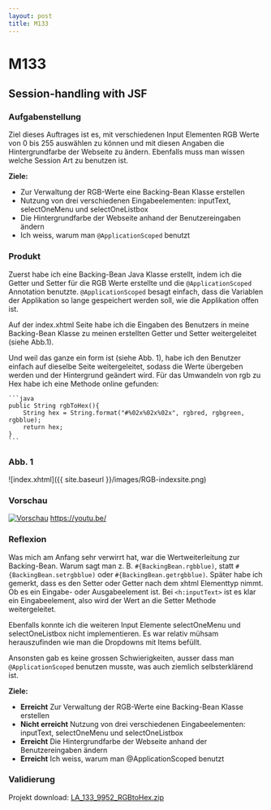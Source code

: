 ```yaml
---
layout: post
title: M133
---
```

<!-- 
Next you can update your site name, avatar and other options using the _config.yml file in the root of your repository (shown below).

![_config.yml]({{ site.baseurl }}/images/config.png)

The easiest way to make your first post is to edit this one. Go into /_posts/ and update the Hello World markdown file. For more instructions head over to the [Jekyll Now repository](https://github.com/barryclark/jekyll-now) on GitHub. -->
# **M133**

## Session-handling with JSF

### Aufgabenstellung
Ziel dieses Auftrages ist es, mit verschiedenen Input Elementen RGB Werte von 0 bis 255 auswählen zu können und mit diesen Angaben die Hintergrundfarbe der Webseite zu ändern. Ebenfalls muss man wissen welche Session Art zu benutzen ist.


**Ziele:**
* Zur Verwaltung der RGB-Werte eine Backing-Bean Klasse erstellen
* Nutzung von drei verschiedenen Eingabeelementen: inputText, selectOneMenu und selectOneListbox
* Die Hintergrundfarbe der Webseite anhand der Benutzereingaben ändern
* Ich weiss, warum man `@ApplicationScoped` benutzt

### Produkt

Zuerst habe ich eine Backing-Bean Java Klasse erstellt, indem ich die Getter und Setter für die RGB Werte erstellte und die `@ApplicationScoped` Annotation benutzte. `@ApplicationScoped` besagt einfach, dass die Variablen der Applikation so lange gespeichert werden soll, wie die Applikation offen ist.

Auf der index.xhtml Seite habe ich die Eingaben des Benutzers in meine Backing-Bean Klasse zu meinen erstellten Getter und Setter weitergeleitet (siehe Abb.1).

Und weil das ganze ein form ist (siehe Abb. 1), habe ich den Benutzer einfach auf dieselbe Seite weitergeleitet, sodass die Werte übergeben werden und der Hintergrund geändert wird. Für das Umwandeln von rgb zu Hex habe ich eine Methode online gefunden:

    ```java
    public String rgbToHex(){
        String hex = String.format("#%02x%02x%02x", rgbred, rgbgreen, rgbblue); 
        return hex;
    }
    ```

### Abb. 1

![index.xhtml]({{ site.baseurl }}/images/RGB-indexsite.png)

### Vorschau
[![Vorschau](http://img.youtube.com/vi/sXqKHWvyHwo/0.jpg)](http://www.youtube.com/watch?v=sXqKHWvyHwo)
https://youtu.be/

### Reflexion

Was mich am Anfang sehr verwirrt hat, war die Wertweiterleitung zur Backing-Bean. Warum sagt man z. B. `#{BackingBean.rgbblue)`, statt `#{BackingBean.setrgbblue)` oder `#{BackingBean.getrgbblue)`. Später habe ich gemerkt, dass es den Setter oder Getter nach dem xhtml Elementtyp nimmt. Ob es ein Eingabe- oder Ausgabeelement ist. Bei `<h:inputText>` ist es klar ein Eingabeelement, also wird der Wert an die Setter Methode weitergeleitet. 

Ebenfalls konnte ich die weiteren Input Elemente selectOneMenu und selectOneListbox nicht implementieren. Es war relativ mühsam herauszufinden wie man die Dropdowns mit Items befüllt.

Ansonsten gab es keine grossen Schwierigkeiten, ausser dass man `@ApplicationScoped` benutzen musste, was auch ziemlich selbsterklärend ist.

**Ziele:**
* **Erreicht** Zur Verwaltung der RGB-Werte eine Backing-Bean Klasse erstellen
* **Nicht erreicht** Nutzung von drei verschiedenen Eingabeelementen: inputText, selectOneMenu und selectOneListbox
* **Erreicht** Die Hintergrundfarbe der Webseite anhand der Benutzereingaben ändern
* **Erreicht** Ich weiss, warum man @ApplicationScoped benutzt

### Validierung
Projekt download:
[LA_133_9952_RGBtoHex.zip](https://github.com/KirishanthRajaraj/blog/files/7112462/LA_133_9952_RGBtoHex.zip)






